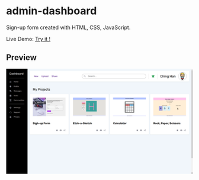 # admin-dashboard

Sign-up form created with HTML, CSS, JavaScript.

Live Demo: [Try it !](https://ChingHanHuang.github.io/admin-dashboard)

## Preview

<div align="center">
 <img src="./img/preview.png">
</div>
